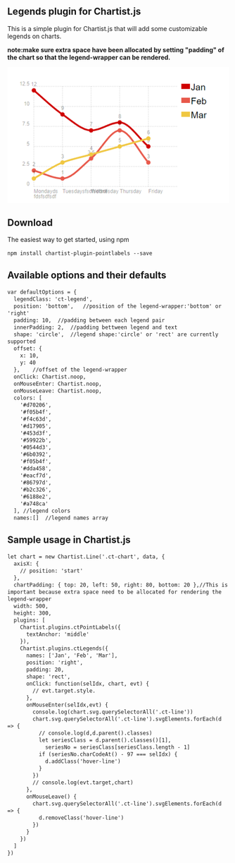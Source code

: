 ## Legends plugin for Chartist.js

This is a simple plugin for Chartist.js that will add some customizable legends on charts.

**note:make sure extra space have been allocated by setting "padding" of the chart so that the legend-wrapper can be rendered.**

![null](./img/demo.png)
## Download 
The easiest way to get started, using npm
```
npm install chartist-plugin-pointlabels --save
```

## Available options and their defaults
```
var defaultOptions = {
  legendClass: 'ct-legend',
  position: 'bottom',   //position of the legend-wrapper:'bottom' or 'right'
  padding: 10,  //padding between each legend pair
  innerPadding: 2,  //padding bettween legend and text
  shape: 'circle',  //legend shape:'circle' or 'rect' are currently supported
  offset: {
    x: 10,
    y: 40
  },    //offset of the legend-wrapper
  onClick: Chartist.noop,
  onMouseEnter: Chartist.noop,
  onMouseLeave: Chartist.noop,
  colors: [
    '#d70206',
    '#f05b4f',
    '#f4c63d',
    '#d17905',
    '#453d3f',
    '#59922b',
    '#0544d3',
    '#6b0392',
    '#f05b4f',
    '#dda458',
    '#eacf7d',
    '#86797d',
    '#b2c326',
    '#6188e2',
    '#a748ca'
  ], //legend colors
  names:[]  //legend names array
```

## Sample usage in Chartist.js
```
let chart = new Chartist.Line('.ct-chart', data, {
  axisX: {
    // position: 'start'
  },
  chartPadding: { top: 20, left: 50, right: 80, bottom: 20 },//This is important because extra space need to be allocated for rendering the legend-wrapper
  width: 500,
  height: 300,
  plugins: [
    Chartist.plugins.ctPointLabels({
      textAnchor: 'middle'
    }),
    Chartist.plugins.ctLegends({
      names: ['Jan', 'Feb', 'Mar'],
      position: 'right',
      padding: 20,
      shape: 'rect',
      onClick: function(selIdx, chart, evt) {
        // evt.target.style.
      },
      onMouseEnter(selIdx,evt) {
        console.log(chart.svg.querySelectorAll('.ct-line'))
        chart.svg.querySelectorAll('.ct-line').svgElements.forEach(d => {
          // console.log(d,d.parent().classes)
          let seriesClass = d.parent().classes()[1],
            seriesNo = seriesClass[seriesClass.length - 1]
          if (seriesNo.charCodeAt() - 97 === selIdx) {
            d.addClass('hover-line')
          }
        })
        // console.log(evt.target,chart)
      },
      onMouseLeave() {
        chart.svg.querySelectorAll('.ct-line').svgElements.forEach(d => {
          d.removeClass('hover-line')
        })
      }
    })
  ]
})
```